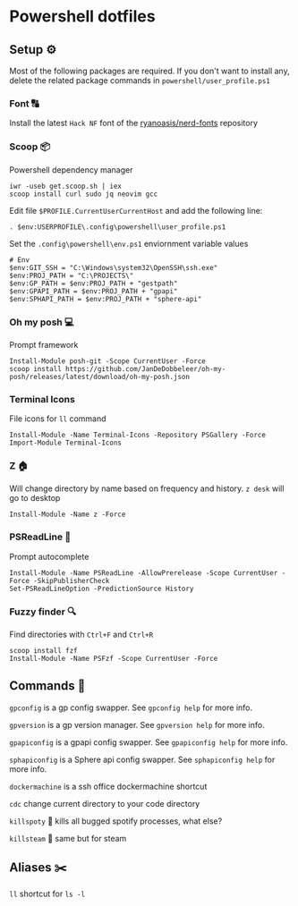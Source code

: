 # Powershell dotfiles

## Setup ⚙

Most of the following packages are required. If you don't want to install any, delete the related package commands in `powershell/user_profile.ps1`

### Font 🔠

Install the latest `Hack NF` font of the [ryanoasis/nerd-fonts](https://github.com/ryanoasis/nerd-fonts) repository

### Scoop 📦

Powershell dependency manager

```
iwr -useb get.scoop.sh | iex
scoop install curl sudo jq neovim gcc
```

Edit file `$PROFILE.CurrentUserCurrentHost` and add the following line:

```
. $env:USERPROFILE\.config\powershell\user_profile.ps1
```

Set the `.config\powershell\env.ps1` enviornment variable values

```
# Env
$env:GIT_SSH = "C:\Windows\system32\OpenSSH\ssh.exe"
$env:PROJ_PATH = "C:\PROJECTS\"
$env:GP_PATH = $env:PROJ_PATH + "gestpath"
$env:GPAPI_PATH = $env:PROJ_PATH + "gpapi"
$env:SPHAPI_PATH = $env:PROJ_PATH + "sphere-api"
```

### Oh my posh 💻

Prompt framework

```
Install-Module posh-git -Scope CurrentUser -Force
scoop install https://github.com/JanDeDobbeleer/oh-my-posh/releases/latest/download/oh-my-posh.json
```

### Terminal Icons

File icons for `ll` command

```
Install-Module -Name Terminal-Icons -Repository PSGallery -Force
Import-Module Terminal-Icons
```

### Z 🏠

Will change directory by name based on frequency and history. `z desk` will go to desktop

```
Install-Module -Name z -Force
```

### PSReadLine 🔮

Prompt autocomplete

```
Install-Module -Name PSReadLine -AllowPrerelease -Scope CurrentUser -Force -SkipPublisherCheck
Set-PSReadLineOption -PredictionSource History
```

### Fuzzy finder 🔍

Find directories with `Ctrl+F` and `Ctrl+R`

```
scoop install fzf
Install-Module -Name PSFzf -Scope CurrentUser -Force
```

## Commands 🤖

`gpconfig` is a gp config swapper. See `gpconfig help` for more info.

`gpversion` is a gp version manager. See `gpversion help` for more info.

`gpapiconfig` is a gpapi config swapper. See `gpapiconfig help` for more info.

`sphapiconfig` is a Sphere api config swapper. See `sphapiconfig help` for more info.

`dockermachine` is a ssh office dockermachine shortcut

`cdc` change current directory to your code directory

`killspoty` 🔪 kills all bugged spotify processes, what else?

`killsteam` 🔪 same but for steam

## Aliases ✂️

`ll` shortcut for `ls -l`
